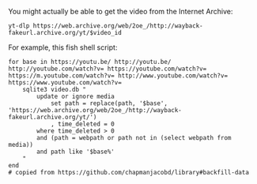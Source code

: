 You might actually be able to get the video from the Internet Archive:

    yt-dlp https://web.archive.org/web/2oe_/http://wayback-fakeurl.archive.org/yt/$video_id

For example, this fish shell script:

    for base in https://youtu.be/ http://youtu.be/ http://youtube.com/watch?v= https://youtube.com/watch?v= https://m.youtube.com/watch?v= http://www.youtube.com/watch?v= https://www.youtube.com/watch?v=
        sqlite3 video.db "
            update or ignore media
                set path = replace(path, '$base', 'https://web.archive.org/web/2oe_/http://wayback-fakeurl.archive.org/yt/')
                , time_deleted = 0
            where time_deleted > 0
            and (path = webpath or path not in (select webpath from media))
            and path like '$base%'
        "
    end
    # copied from https://github.com/chapmanjacobd/library#backfill-data
